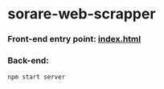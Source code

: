 # sorare-web-scrapper
### Front-end entry point: [index.html](https://github.com/HoangNKQ/sorare-web-scrapper/blob/main/frontend/index.html)
### Back-end: 
```
npm start server
```
